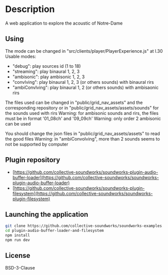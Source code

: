 # Description

A web application to explore the acoustic of Notre-Dame

## Using

The mode can be changed in "src/clients/player/PlayerExperience.js" at l.30
Usable modes:
- "debug": play sources id (1 to 18)
- "streaming": play binaural 1, 2, 3
- "ambisonic": play ambisonic 1, 2, 3
- "convlving": play binaural 1, 2, 3 (or others sounds) with binaural rirs
- "ambiConvlving": play binaural 1, 2 (or others sounds) with ambisaonic rirs

The files used can be changed in "public/grid_nav_assets" and the corresponding repository or in "public/grid_nav_assets/assets/sounds" for the sounds used with rirs
Warning: for ambisonic sounds and rirs, the files must be in format '01_08ch' and '09_09ch'
Warning: only order 2 ambisonic can be used

You should change the json files in "public/grid_nav_assets/assets" to read the good files
Warning: in "ambiConvolving", more than 2 sounds seems to not be supported by computer

## Plugin repository

- [https://github.com/collective-soundworks/soundworks-plugin-audio-buffer-loader](https://github.com/collective-soundworks/soundworks-plugin-audio-buffer-loader)
- [https://github.com/collective-soundworks/soundworks-plugin-filesystem](https://github.com/collective-soundworks/soundworks-plugin-filesystem)

## Launching the application

```sh
git clone https://github.com/collective-soundworks/soundworks-examples.git
cd plugin-audio-buffer-loader-and-filesystem
npm install
npm run dev
```

## License

BSD-3-Clause
